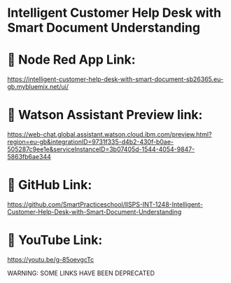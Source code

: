 # Intelligent Customer Help Desk with Smart Document Understanding


# 	Node Red App Link: 
https://intelligent-customer-help-desk-with-smart-document-sb26365.eu-gb.mybluemix.net/ui/ 


# 	Watson Assistant Preview link: 
https://web-chat.global.assistant.watson.cloud.ibm.com/preview.html?region=eu-gb&integrationID=9731f335-d4b2-430f-b0ae-505287c9ee1e&serviceInstanceID=3b07405d-1544-4054-9847-5863fb6ae344



# 	GitHub Link:
https://github.com/SmartPracticeschool/llSPS-INT-1248-Intelligent-Customer-Help-Desk-with-Smart-Document-Understanding


# 	YouTube Link:
https://youtu.be/g-85oevgcTc

WARNING: SOME LINKS HAVE BEEN DEPRECATED
